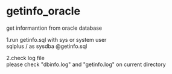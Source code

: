 # getinfo_oracle
get informantion from oracle database<br/>
<p>
1.run getinfo.sql with sys or system user<br>
sqlplus / as sysdba @getinfo.sql<br>
<p/>
<p>
2.check log file<br>
please check "dbinfo.log" and "getinfo.log" on current directory<br>
<p/>
